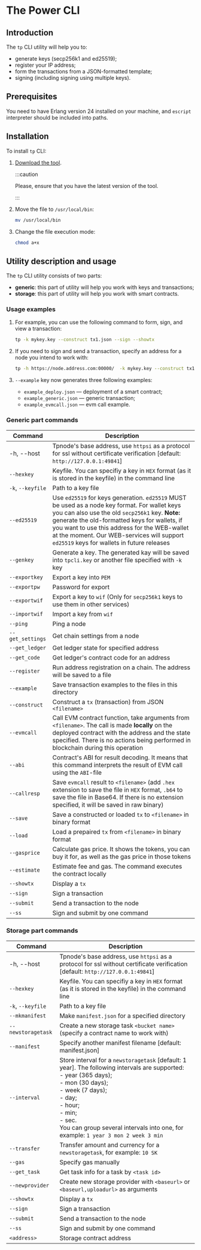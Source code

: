 # The Power CLI


## Introduction

The `tp` CLI utility will help you to:

- generate keys (secp256k1 and ed25519);
- register your IP address;
- form the transactions from a JSON-formatted template;
- signing (including signing using multiple keys).

## Prerequisites

You need to have Erlang version 24 installed on your machine, and `escript` interpreter should be included into paths.

## Installation

To install `tp` CLI:

1. [Download the tool](https://tea.thepower.io/tp).

   :::caution

   Please, ensure that you have the latest version of the tool.

   :::

2. Move the file to `/usr/local/bin`:

   ```bash
   mv /usr/local/bin
   ```

3. Change the file execution mode:

   ```bash
   chmod a+x
   ```

## Utility description and usage

The `tp` CLI utility consists of two parts:

- **generic**: this part of utility will help you work with keys and transactions;
- **storage**: this part of utility will help you work with smart contracts.

### Usage examples

1. For example, you can use the following command to form, sign, and view a transaction:

   ```bash
   tp -k mykey.key --construct tx1.json --sign --showtx
   ```

2. If you need to sign and send a transaction, specify an address for a node you intend to work with:

   ```bash
   tp -h https://node.address.com:00000/  -k mykey.key --construct tx1.json --ss
   ```

3. `--example` key now generates three following examples:

   - `example_deploy.json` — deployment of a smart contract;
   - `example_generic.json` — generic transaction;
   - `example_evmcall.json` — evm call example.

### Generic part commands

| Command           | Description                                                                                                                                                                                                                                                                                                                                    |
|-------------------|------------------------------------------------------------------------------------------------------------------------------------------------------------------------------------------------------------------------------------------------------------------------------------------------------------------------------------------------|
| -h, --host        | Tpnode's base address, use `httpsi` as a protocol for ssl without certificate verification [default: `http://127.0.0.1:49841`]                                                                                                                                                                                                                 |
| `--hexkey`        | Keyfile. You can specifiy a key in `HEX` format (as it is stored in the keyfile) in the command line                                                                                                                                                                                                                                           |
| `-k`, `--keyfile` | Path to a key file                                                                                                                                                                                                                                                                                                                             |
| `--ed25519`       | Use `ed25519` for keys generation. `ed25519` MUST be used as a node key format. For wallet keys you can also use the old `secp256k1` key. **Note:** generate the old-formatted keys for wallets, if you want to use this address for the WEB-wallet at the moment. Our WEB-services will support `ed25519` keys for wallets in future releases |
| `--genkey`        | Generate a key. The generated kay will be saved into `tpcli.key` or another file specified with `-k` key                                                                                                                                                                                                                                       |
| `--exportkey`     | Export a key into `PEM`                                                                                                                                                                                                                                                                                                                        |
| `--exportpw`      | Password for export                                                                                                                                                                                                                                                                                                                            |
| `--exportwif`     | Export a key to `wif` (Only for `secp256k1` keys to use them in other services)                                                                                                                                                                                                                                                                |
| `--importwif`     | Import a key from `wif`                                                                                                                                                                                                                                                                                                                        | 
| `--ping`          | Ping a node                                                                                                                                                                                                                                                                                                                                    |
| `--get_settings`  | Get chain settings from a node                                                                                                                                                                                                                                                                                                                 |
| `--get_ledger`    | Get ledger state for specified address                                                                                                                                                                                                                                                                                                         |
| `--get_code`      | Get ledger's contract code for an address                                                                                                                                                                                                                                                                                                      |
| `--register`      | Run address registration on a chain. The address will be saved to a file                                                                                                                                                                                                                                                                       |
| `--example`       | Save transaction examples to the files in this directory                                                                                                                                                                                                                                                                                       |
| `--construct`     | Construct a `tx` (transaction) from JSON `<filename>`                                                                                                                                                                                                                                                                                          |
| `--evmcall`       | Call EVM contract function, take arguments from `<filename>`. The call is made **locally** on the deployed contract with the address and the state specified. There is no actions being performed in blockchain during this operation                                                                                                          |
| `--abi`           | Contract's ABI for result decoding. It means that this command interprets the result of EVM call using the `ABI`-file                                                                                                                                                                                                                          |
| `--callresp`      | Save `evmcall` result to `<filename>` (add `.hex` extension to save the file in `HEX` format, `.b64` to save the file in Base64. If there is no extension specified, it will be saved in raw binary)                                                                                                                                           |
| `--save`          | Save a constructed or loaded `tx` to `<filename>` in binary format                                                                                                                                                                                                                                                                             |
| `--load`          | Load a prepaired `tx` from `<filename>` in binary format                                                                                                                                                                                                                                                                                       |
| `--gasprice`      | Calculate gas price. It shows the tokens, you can buy it for, as well as the gas price in those tokens                                                                                                                                                                                                                                         |
| `--estimate`      | Estimate fee and gas. The command executes the contract locally                                                                                                                                                                                                                                                                                |
| `--showtx`        | Display a `tx`                                                                                                                                                                                                                                                                                                                                 |
| `--sign`          | Sign a transaction                                                                                                                                                                                                                                                                                                                             |
| `--submit`        | Send a transaction to the node                                                                                                                                                                                                                                                                                                                 |
| `--ss`            | Sign and submit by one command                                                                                                                                                                                                                                                                                                                 |

### Storage part commands

| Command            | Description                                                                                                                                                                                                                                                                                          |
|--------------------|------------------------------------------------------------------------------------------------------------------------------------------------------------------------------------------------------------------------------------------------------------------------------------------------------|
| -h, --host         | Tpnode's base address, use `httpsi` as a protocol for ssl without certificate verification [default: `http://127.0.0.1:49841`]                                                                                                                                                                       |
| `--hexkey`         | Keyfile. You can specifiy a key in `HEX` format (as it is stored in the keyfile) in the command line                                                                                                                                                                                                 |
| `-k`, `--keyfile`  | Path to a key file                                                                                                                                                                                                                                                                                   |
| `--mkmanifest`     | Make `manifest.json` for a specified directory                                                                                                                                                                                                                                                       |
| `--newstoragetask` | Create a new storage task `<bucket name>` (specify a contract name to work with)                                                                                                                                                                                                                     |
| `--manifest`       | Specify another manifest filename [default: manifest.json]                                                                                                                                                                                                                                           |
| `--interval`       | Store interval for a `newstoragetask` [default: 1 year]. The following intervals are supported:<br/>- year (365 days);<br/>- mon (30 days);<br/>- week (7 days);<br/>- day;<br/>- hour;<br/>- min;<br/>- sec.<br/>You can group several intervals into one, for example: `1 year 3 mon 2 week 3 min` |
| `--transfer`       | Transfer amount and currency for a `newstoragetask`, for example: `10 SK`                                                                                                                                                                                                                            |
| `--gas`            | Specify gas manually                                                                                                                                                                                                                                                                                 |
| `--get_task`       | Get task info for a task by `<task id>`                                                                                                                                                                                                                                                              |
| `--newprovider`    | Create new storage provider with `<baseurl>` or `<baseurl,uploadurl>` as arguments                                                                                                                                                                                                                   |
| `--showtx`         | Display a `tx`                                                                                                                                                                                                                                                                                       |
| `--sign`           | Sign a transaction                                                                                                                                                                                                                                                                                   |
| `--submit`         | Send a transaction to the node                                                                                                                                                                                                                                                                       |
| `--ss`             | Sign and submit by one command                                                                                                                                                                                                                                                                       |
| `<address>`        | Storage contract address                                                                                                                                                                                                                                                                             |